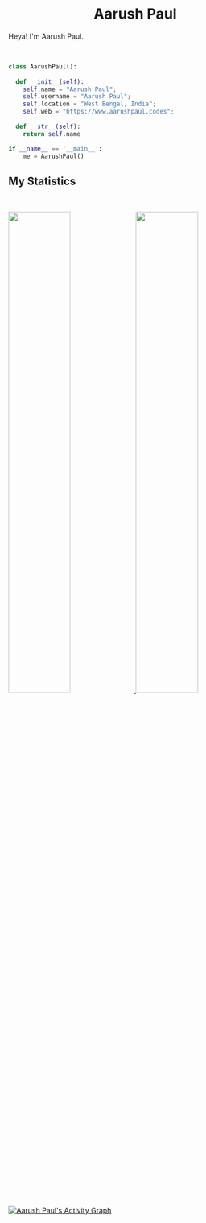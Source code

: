 <h1 align="center">
  <b>Aarush Paul</b>
</h1>

Heya! I'm Aarush Paul.

<br>


```python
class AarushPaul():
    
  def __init__(self):
    self.name = "Aarush Paul";
    self.username = "Aarush Paul";
    self.location = "West Bengal, India";
    self.web = "https://www.aarushpaul.codes";
  
  def __str__(self):
    return self.name

if __name__ == '__main__':
    me = AarushPaul()
```


## My Statistics

<br/>
<p align="left">
  <a href="https://www.aarushpaul.codes">
  <img width="49.5%" src="https://github-readme-stats.vercel.app/api?username=aarush-paul&show_icons=true&theme=tokyonight&hide_border=true" />
    <img width="49.5%" src="https://github-readme-streak-stats.herokuapp.com/?user=aarush-paul&theme=tokyonight&hide_border=true" />
  </a>
</p>
<br>

[![Aarush Paul's Activity Graph](https://activity-graph.herokuapp.com/graph?username=aarush-paul&custom_title=Aarush%20Paul's%20Contribution%20Graph&theme=gruvbox&bg_color=282828&hide_border=true&line=030ffc&point=c58545)](https://aarush-paul.github.io)


